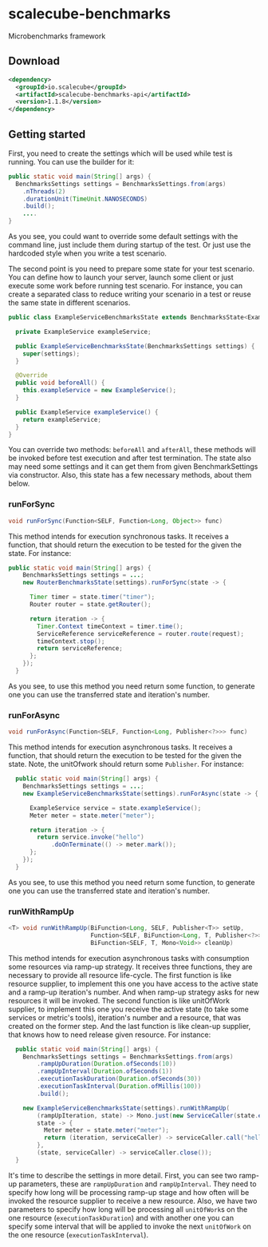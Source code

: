 # scalecube-benchmarks
Microbenchmarks framework

## Download

```xml
<dependency>
  <groupId>io.scalecube</groupId>
  <artifactId>scalecube-benchmarks-api</artifactId>
  <version>1.1.8</version>
</dependency>
```

## Getting started

First, you need to create the settings which will be used while test is running. You can use the builder for it:

```java
public static void main(String[] args) {
  BenchmarksSettings settings = BenchmarksSettings.from(args)
    .nThreads(2)
    .durationUnit(TimeUnit.NANOSECONDS)
    .build();
    ....
}
```

As you see, you could want to override some default settings with the command line, just include them during startup of the test. Or just use the hardcoded style when you write a test scenario.

The second point is you need to prepare some state for your test scenario. You can define how to launch your server, launch some client or just execute some work before running test scenario. For instance, you can create a separated class to reduce writing your scenario in a test or reuse the same state in different scenarios.

```java
public class ExampleServiceBenchmarksState extends BenchmarksState<ExampleServiceBenchmarksState> {

  private ExampleService exampleService;

  public ExampleServiceBenchmarksState(BenchmarksSettings settings) {
    super(settings);
  }

  @Override
  public void beforeAll() {
    this.exampleService = new ExampleService();
  }

  public ExampleService exampleService() {
    return exampleService;
  }
}
```
You can override two methods: `beforeAll` and `afterAll`, these methods will be invoked before test execution and after test termination. The state also may need some settings and it can get them from given BenchmarkSettings via constructor. Also, this state has a few necessary methods, about them below.

### runForSync

```java
void runForSync(Function<SELF, Function<Long, Object>> func)
```

This method intends for execution synchronous tasks. It receives a function, that should return the execution to be tested for the given the state. For instance:

```java
public static void main(String[] args) {
    BenchmarksSettings settings = ...;
    new RouterBenchmarksState(settings).runForSync(state -> {

      Timer timer = state.timer("timer");
      Router router = state.getRouter();

      return iteration -> {
        Timer.Context timeContext = timer.time();
        ServiceReference serviceReference = router.route(request);
        timeContext.stop();
        return serviceReference;
      };
    });
  }
```

As you see, to use this method you need return some function, to generate one you can use the transferred state and iteration's number.

### runForAsync

```java
void runForAsync(Function<SELF, Function<Long, Publisher<?>>> func)
```

This method intends for execution asynchronous tasks. It receives a function, that should return the execution to be tested for the given the state. Note, the unitOfwork should return some `Publisher`. For instance:

```java
  public static void main(String[] args) {
    BenchmarksSettings settings = ...;
    new ExampleServiceBenchmarksState(settings).runForAsync(state -> {

      ExampleService service = state.exampleService();
      Meter meter = state.meter("meter");

      return iteration -> {
        return service.invoke("hello")
            .doOnTerminate(() -> meter.mark());
      };
    });
  }
```

As you see, to use this method you need return some function, to generate one you can use the transferred state and iteration's number.

### runWithRampUp

```java
<T> void runWithRampUp(BiFunction<Long, SELF, Publisher<T>> setUp,
                       Function<SELF, BiFunction<Long, T, Publisher<?>>> func,
                       BiFunction<SELF, T, Mono<Void>> cleanUp)
```

This method intends for execution asynchronous tasks with consumption some resources via ramp-up strategy. It receives three functions, they are necessary to provide all resource life-cycle. The first function is like resource supplier, to implement this one you have access to the active state and a ramp-up iteration's number. And when ramp-up strategy asks for new resources it will be invoked. The second function is like unitOfWork supplier, to implement this one you receive the active state (to take some services or metric's tools), iteration's number and a resource, that was created on the former step. And the last function is like clean-up supplier, that knows how to need release given resource. For instance:

```java
  public static void main(String[] args) {
    BenchmarksSettings settings = BenchmarksSettings.from(args)
        .rampUpDuration(Duration.ofSeconds(10))
        .rampUpInterval(Duration.ofSeconds(1))
        .executionTaskDuration(Duration.ofSeconds(30))
        .executionTaskInterval(Duration.ofMillis(100))
        .build();

    new ExampleServiceBenchmarksState(settings).runWithRampUp(
        (rampUpIteration, state) -> Mono.just(new ServiceCaller(state.exampleService()),
        state -> {
          Meter meter = state.meter("meter");
          return (iteration, serviceCaller) -> serviceCaller.call("hello").doOnTerminate(meter::mark);
        },
        (state, serviceCaller) -> serviceCaller.close());
  }
```

It's time to describe the settings in more detail. First, you can see two ramp-up parameters, these are `rampUpDuration` and `rampUpInterval`. They need to specify how long will be processing ramp-up stage and how often will be invoked the resource supplier to receive a new resource. Also, we have two parameters to specify how long will be processing all `unitOfWork`s on the one resource (`executionTaskDuration`) and with another one you can specify some interval that will be applied to invoke the next `unitOfWork` on the one resource (`executionTaskInterval`).

